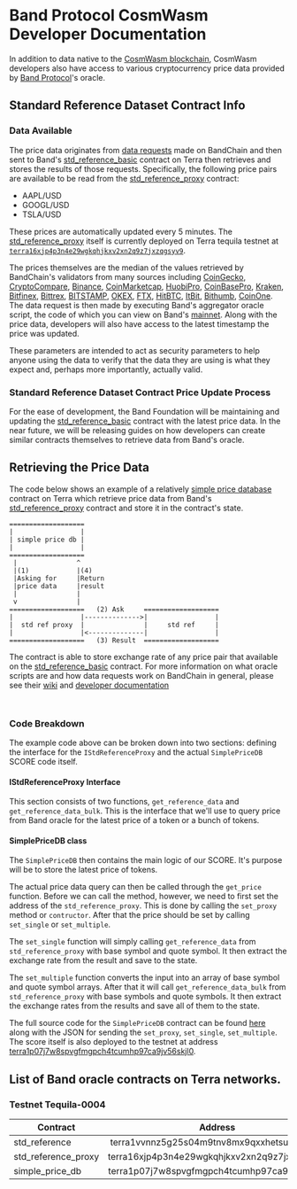 # Band Protocol CosmWasm Developer Documentation

In addition to data native to the [CosmWasm blockchain](https://docs.cosmwasm.com/), CosmWasm developers also have access to various cryptocurrency price data provided by [Band Protocol](https://bandprotocol.com/)'s oracle.

## Standard Reference Dataset Contract Info

### Data Available

The price data originates from [data requests](https://github.com/bandprotocol/bandchain/wiki/System-Overview#oracle-data-request) made on BandChain and then sent to Band's [std_reference_basic](https://finder.terra.money/tequila-0004/address/terra1vvnnz5g25s04m9tnv8mx9qxxhetsutjl72vpls) contract on Terra then retrieves and stores the results of those requests. Specifically, the following price pairs are available to be read from the [std_reference_proxy](https://finder.terra.money/tequila-0004/address/terra16xjp4p3n4e29wgkqhjkxv2xn2q9z7jxzqgsyv9) contract:

- AAPL/USD
- GOOGL/USD
- TSLA/USD

These prices are automatically updated every 5 minutes. The [std_reference_proxy](https://finder.terra.money/tequila-0004/address/terra16xjp4p3n4e29wgkqhjkxv2xn2q9z7jxzqgsyv9) itself is currently deployed on Terra tequila testnet at [`terra16xjp4p3n4e29wgkqhjkxv2xn2q9z7jxzqgsyv9`](https://finder.terra.money/tequila-0004/address/terra16xjp4p3n4e29wgkqhjkxv2xn2q9z7jxzqgsyv9).

The prices themselves are the median of the values retrieved by BandChain's validators from many sources including [CoinGecko](https://www.coingecko.com/api/documentations/v3), [CryptoCompare](https://min-api.cryptocompare.com/), [Binance](https://github.com/binance-exchange/binance-official-api-docs/blob/master/rest-api.md), [CoinMarketcap](https://coinmarketcap.com/), [HuobiPro](https://www.huobi.vc/en-us/exchange/), [CoinBasePro](https://pro.coinbase.com/), [Kraken](https://www.kraken.com/), [Bitfinex](https://www.bitfinex.com/), [Bittrex](https://global.bittrex.com/), [BITSTAMP](https://www.bitstamp.net/), [OKEX](https://www.okex.com/), [FTX](https://ftx.com/), [HitBTC](https://hitbtc.com/), [ItBit](https://www.itbit.com/), [Bithumb](https://www.bithumb.com/), [CoinOne](https://coinone.co.kr/). The data request is then made by executing Band's aggregator oracle script, the code of which you can view on Band's [mainnet](https://cosmoscan.io/oracle-script/3). Along with the price data, developers will also have access to the latest timestamp the price was updated.

These parameters are intended to act as security parameters to help anyone using the data to verify that the data they are using is what they expect and, perhaps more importantly, actually valid.

### Standard Reference Dataset Contract Price Update Process

For the ease of development, the Band Foundation will be maintaining and updating the [std_reference_basic](https://finder.terra.money/tequila-0004/address/terra1vvnnz5g25s04m9tnv8mx9qxxhetsutjl72vpls) contract with the latest price data. In the near future, we will be releasing guides on how developers can create similar contracts themselves to retrieve data from Band's oracle.

## Retrieving the Price Data

The code below shows an example of a relatively [simple price database](https://finder.terra.money/tequila-0004/address/terra1p07j7w8spvgfmgpch4tcumhp97ca9jv56skjl0) contract on Terra which retrieve price data from Band's [std_reference_proxy](https://finder.terra.money/tequila-0004/address/terra16xjp4p3n4e29wgkqhjkxv2xn2q9z7jxzqgsyv9) contract and store it in the contract's state.

```shell=
===================
|                 |
| simple price db |
|                 |
===================
 |               ^
 |(1)            |(4)
 |Asking for     |Return
 |price data     |result
 |               |
 v               |
===================   (2) Ask     ===================
|                 |-------------->|                 |
|  std ref proxy  |               |     std ref     |
|                 |<--------------|                 |
===================   (3) Result  ===================

```

The contract is able to store exchange rate of any price pair that available on the [std_reference_basic](https://finder.terra.money/tequila-0004/address/terra1vvnnz5g25s04m9tnv8mx9qxxhetsutjl72vpls) contract. For more information on what oracle scripts are and how data requests work on BandChain in general, please see their [wiki](https://github.com/bandprotocol/bandchain/wiki/System-Overview#oracle-data-request) and [developer documentation](https://docs.bandchain.org/dapp-developers/requesting-data-from-bandchain)

```rust



```

### Code Breakdown

The example code above can be broken down into two sections: defining the interface for the `IStdReferenceProxy` and the actual `SimplePriceDB` SCORE code itself.

#### IStdReferenceProxy Interface

This section consists of two functions, `get_reference_data` and `get_reference_data_bulk`. This is the interface that we'll use to query price from Band oracle for the latest price of a token or a bunch of tokens.

#### SimplePriceDB class

The `SimplePriceDB` then contains the main logic of our SCORE. It's purpose will be to store the latest price of tokens.

The actual price data query can then be called through the `get_price` function. Before we can call the method, however, we need to first set the address of the `std_reference_proxy`. This is done by calling the `set_proxy` method or `contructor`. After that the price should be set by calling `set_single` or `set_multiple`.

The `set_single` function will simply calling `get_reference_data` from `std_reference_proxy` with base symbol and quote symbol. It then extract the exchange rate from the result and save to the state.

The `set_multiple` function converts the input into an array of base symbol and quote symbol arrays. After that it will call `get_reference_data_bulk` from `std_reference_proxy` with base symbols and quote symbols. It then extract the exchange rates from the results and save all of them to the state.

The full source code for the `SimplePriceDB` contract can be found [here](./simple_price_db) along with the JSON for sending the `set_proxy`, `set_single`, `set_multiple`. The score itself is also deployed to the testnet at address [terra1p07j7w8spvgfmgpch4tcumhp97ca9jv56skjl0](https://finder.terra.money/tequila-0004/address/terra1p07j7w8spvgfmgpch4tcumhp97ca9jv56skjl0).

## List of Band oracle contracts on Terra networks.

### Testnet Tequila-0004

| Contract            |                   Address                    |
| ------------------- | :------------------------------------------: |
| std_reference       | terra1vvnnz5g25s04m9tnv8mx9qxxhetsutjl72vpls |
| std_reference_proxy | terra16xjp4p3n4e29wgkqhjkxv2xn2q9z7jxzqgsyv9 |
| simple_price_db     | terra1p07j7w8spvgfmgpch4tcumhp97ca9jv56skjl0 |

